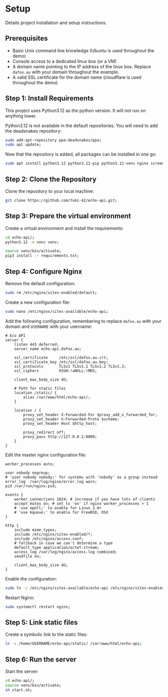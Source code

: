 # Setup

Details project installation and setup instructions.

## Prerequisites

- Basic Unix command line knowledge (Ubuntu is used throughout the demo)
- Console access to a dedicated linux box (or a VM)
- A domain name pointing to the IP address of the linux box. Replace `dafox.au` with your domain throughout the example.
- A valid SSL certificate for the domain name (cloudflare is used throughout the demo)

## Step 1: Install Requirements

This project uses Python3.12 as the python version. It will not run on anything lower.

Python3.12 is not available in the default repositories. You will need to add the deadsnakes repository:

```bash
sudo add-apt-repository ppa:deadsnakes/ppa;
sudo apt update;
```

Now that the repository is added, all packages can be installed in one go:

```bash
sudo apt install python3.12 python3.12-pip python3.12-venv nginx screen git authbind gunicorn -y;
```

## Step 2: Clone the Repository

Clone the repository to your local machine:

```bash
git clone https://github.com/Yuki-42/echo-api.git; 
```

## Step 3: Prepare the virtual environment

Create a virtual environment and install the requirements:

```bash
cd echo-api/;
python3.12 -m venv venv;

source venv/bin/activate;
pip3 install -r requirements.txt;
```

## Step 4: Configure Nginx

Remove the default configuration:

```bash
sudo rm /etc/nginx/sites-enabled/default;
```

Create a new configuration file:

```bash
sudo nano /etc/nginx/sites-available/echo-api;
```

Add the following configuration, remembering to replace `dafox.au` with your domain and `USERNAME` with your username:

```nginx
# Eco API
server {
    listen 443 deferred;
    server_name echo-api.dafox.au;

    ssl_certificate     /etc/ssl/dafox.au.crt;
    ssl_certificate_key /etc/ssl/dafox.au.key;
    ssl_protocols       TLSv1 TLSv1.1 TLSv1.2 TLSv1.3;
    ssl_ciphers         HIGH:!aNULL:!MD5;

    client_max_body_size 4G;

    # Path for static files
    location /static/ {
        alias /var/www/html/echo-api/;
    }

    location / {
        proxy_set_header X-Forwarded-For $proxy_add_x_forwarded_for;
        proxy_set_header X-Forwarded-Proto $scheme;
        proxy_set_header Host $http_host;
        
        proxy_redirect off;
        proxy_pass http://127.0.0.1:8000;
    }
}
```

Edit the master nginx configuration file:

```nginx
worker_processes auto;

user nobody nogroup;
# 'user nobody nobody;' for systems with 'nobody' as a group instead
error_log  /var/log/nginx/error.log warn;
pid /var/run/nginx.pid;

events {
    worker_connections 1024; # increase if you have lots of clients
    accept_mutex on; # set to 'on' if nginx worker_processes > 1
    # 'use epoll;' to enable for Linux 2.6+
    # 'use kqueue;' to enable for FreeBSD, OSX
}

http {
    include mime.types;
    include /etc/nginx/sites-enabled/*;
    include /etc/nginx/access.conf;
    # fallback in case we can't determine a type
    default_type application/octet-stream;
    access_log /var/log/nginx/access.log combined;
    sendfile on;
    
    client_max_body_size 4G;
}
```

Enable the configuration:

```bash
sudo ln -s /etc/nginx/sites-available/echo-api /etc/nginx/sites-enabled/echo-api;
```

Restart Nginx:

```bash
sudo systemctl restart nginx;
```

## Step 5: Link static files

Create a symbolic link to the static files:

```bash
ln -s /home/USERNAME/echo-api/static/ /var/www/html/echo-api;
```

## Step 6: Run the server

Start the server:

```bash
cd echo-api/;
source venv/bin/activate;
sh start.sh;
```

